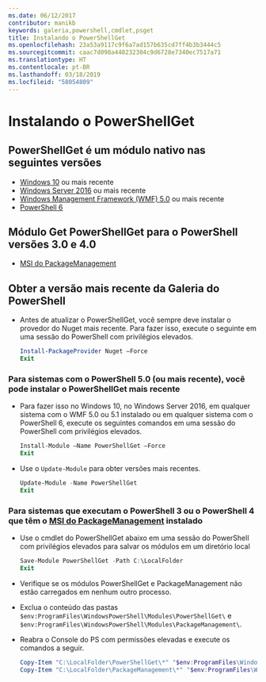 ```yaml
---
ms.date: 06/12/2017
contributor: manikb
keywords: galeria,powershell,cmdlet,psget
title: Instalando o PowerShellGet
ms.openlocfilehash: 23a53a9117c9f6a7ad157b635cd7ff4b3b3444c5
ms.sourcegitcommit: caac7d098a448232304c9d6728e7340ec7517a71
ms.translationtype: HT
ms.contentlocale: pt-BR
ms.lasthandoff: 03/18/2019
ms.locfileid: "58054809"
---
```

# <a name="installing-powershellget"></a>Instalando o PowerShellGet

## <a name="powershellget-is-an-in-box-module-in-the-following-releases"></a>PowerShellGet é um módulo nativo nas seguintes versões

- [Windows 10](https://www.microsoft.com/windows) ou mais recente
- [Windows Server 2016](/windows-server/windows-server) ou mais recente
- [Windows Management Framework (WMF) 5.0](https://www.microsoft.com/download/details.aspx?id=50395) ou mais recente
- [PowerShell 6](https://github.com/PowerShell/PowerShell/releases)

## <a name="get-powershellget-module-for-powershell-versions-30-and-40"></a>Módulo Get PowerShellGet para o PowerShell versões 3.0 e 4.0

- [MSI do PackageManagement](https://www.microsoft.com/download/details.aspx?id=51451)

## <a name="get-the-latest-version-from-powershell-gallery"></a>Obter a versão mais recente da Galeria do PowerShell

- Antes de atualizar o PowerShellGet, você sempre deve instalar o provedor do Nuget mais recente. Para fazer isso, execute o seguinte em uma sessão do PowerShell com privilégios elevados.

  ```powershell
  Install-PackageProvider Nuget –Force
  Exit
  ```

### <a name="for-systems-with-powershell-50-or-newer-you-can-install-the-latest-powershellget"></a>Para sistemas com o PowerShell 5.0 (ou mais recente), você pode instalar o PowerShellGet mais recente

- Para fazer isso no Windows 10, no Windows Server 2016, em qualquer sistema com o WMF 5.0 ou 5.1 instalado ou em qualquer sistema com o PowerShell 6, execute os seguintes comandos em uma sessão do PowerShell com privilégios elevados.

  ```powershell
  Install-Module –Name PowerShellGet –Force
  Exit
  ```

- Use o `Update-Module` para obter versões mais recentes.

  ```powershell
  Update-Module -Name PowerShellGet
  Exit
  ```

### <a name="for-systems-running-powershell-3-or-powershell-4-that-have-installed-the-packagemanagement-msihttpswwwmicrosoftcomdownloaddetailsaspxid51451"></a>Para sistemas que executam o PowerShell 3 ou o PowerShell 4 que têm o [MSI do PackageManagement](https://www.microsoft.com/download/details.aspx?id=51451) instalado

- Use o cmdlet do PowerShellGet abaixo em uma sessão do PowerShell com privilégios elevados para salvar os módulos em um diretório local

  ```powershell
  Save-Module PowerShellGet -Path C:\LocalFolder
  Exit
  ```

- Verifique se os módulos PowerShellGet e PackageManagement não estão carregados em nenhum outro processo.
- Exclua o conteúdo das pastas `$env:ProgramFiles\WindowsPowerShell\Modules\PowerShellGet\` e `$env:ProgramFiles\WindowsPowerShell\Modules\PackageManagement\`.
- Reabra o Console do PS com permissões elevadas e execute os comandos a seguir.

  ```powershell
  Copy-Item "C:\LocalFolder\PowerShellGet\*" "$env:ProgramFiles\WindowsPowerShell\Modules\PowerShellGet\" -Recurse -Force
  Copy-Item "C:\LocalFolder\PackageManagement\*" "$env:ProgramFiles\WindowsPowerShell\Modules\PackageManagement\" -Recurse -Force
  ```
